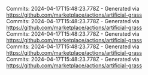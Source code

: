 Commits: 2024-04-17T15:48:23.778Z - Generated via https://github.com/marketplace/actions/artificial-grass
<br>
Commits: 2024-04-17T15:48:23.778Z - Generated via https://github.com/marketplace/actions/artificial-grass
<br>
Commits: 2024-04-17T15:48:23.778Z - Generated via https://github.com/marketplace/actions/artificial-grass
<br>
Commits: 2024-04-17T15:48:23.778Z - Generated via https://github.com/marketplace/actions/artificial-grass
<br>
Commits: 2024-04-17T15:48:23.778Z - Generated via https://github.com/marketplace/actions/artificial-grass
<br>
